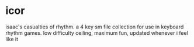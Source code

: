 # icor
isaac's casualties of rhythm. a 4 key sm file collection for use in keyboard rhythm games. low difficulty ceiling, maximum fun, updated whenever i feel like it
